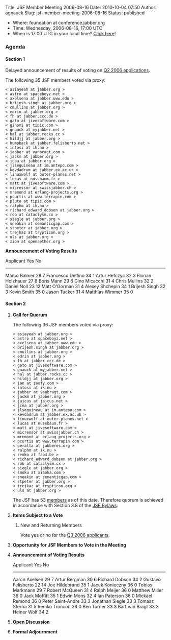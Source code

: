 Title: JSF Member Meeting 2006-08-16
Date: 2010-10-04 07:50
Author: agnauck
Slug: jsf-member-meeting-2006-08-16
Status: published

-   Where: foundation at conference.jabber.org
-   Time: Wednesday, 2006-08-16, 17:00 UTC
-   When is 17:00 UTC in your local time? [Click
    here](http://www.worldtimeserver.com/)!

### Agenda

#### Section 1

Delayed announcement of results of voting on [Q2 2006
applications](http://wiki.jabber.org/index.php/Membership_Applications_April_2006).

The following 35 JSF members voted via proxy:

    < asiayeah at jabber.org >
    < astro at spaceboyz.net >
    < axelsena at jabber.uww.edu >
    < brijesh.singh at jabber.org >
    < cmullins at jabber.org >
    < edrin at jabber.org >
    < fh at jabber.ccc.de >
    < gato at jivesoftware.com >
    < ginomi at tipic.com >
    < gnauck at myjabber.net >
    < hal at jabber.rocks.cc >
    < hildjj at jabber.org >
    < humpback at jabber.felisberto.net >
    < intosi at ik.nu >
    < jabber at vanbragt.com >
    < jackm at jabber.org >
    < jcea at jabber.org >
    < jlseguineau at im.antepo.com >
    < kevdadrum at jabber.ex.ac.uk >
    < linuxwolf at outer-planes.net >
    < lucas at nussbaum.fr >
    < matt at jivesoftware.com >
    < micressor at swissjabber.ch >
    < mremond at erlang-projects.org >
    < pcurtis at www.terrapin.com >
    < pluto at tipic.com >
    < ralphm at ik.nu >
    < richard_edward_dobson at jabber.org >
    < rob at cataclysm.cx >
    < siegle at jabber.org >
    < sneakin at semanticgap.com >
    < stpeter at jabber.org >
    < trejkaz at trypticon.org >
    < uls at jabber.org >
    < zion at openaether.org >

**Announcement of Voting Results**

  Applicant           Yes   No
  ------------------- ----- ----
  Marco Balmer        28    7
  Francesco Delfino   34    1
  Artur Hefczyc       32    3
  Florian Holzhauer   27    8
  Boris Mann          29    6
  Gino Micacchi       31    4
  Chris Mullins       32    2
  Daniel Noll         23    12
  Matt O'Gorman       31    4
  Alexey Shchepin     34    1
  Brijesh Singh       32    3
  Kevin Smith         35    0
  Jason Tucker        31    4
  Matthias Wimmer     35    0

#### Section 2

1.  **Call for Quorum**

    The following 36 JSF members voted via proxy:

        < asiayeah at jabber.org >
        < astro at spaceboyz.net >
        < axelsena at jabber.uww.edu >
        < brijesh.singh at jabber.org >
        < cmullins at jabber.org >
        < edrin at jabber.org >
        < fh at jabber.ccc.de >
        < gato at jivesoftware.com >
        < gnauck at myjabber.net >
        < hal at jabber.rocks.cc >
        < hildjj at jabber.org >
        < ian at zoofy.com >
        < intosi at ik.nu >
        < jabber at vanbragt.com >
        < jackm at jabber.org >
        < jajcus at jajcus.net >
        < jcea at jabber.org >
        < jlseguineau at im.antepo.com >
        < kevdadrum at jabber.ex.ac.uk >
        < linuxwolf at outer-planes.net >
        < lucas at nussbaum.fr >
        < matt at jivesoftware.com >
        < micressor at swissjabber.ch >
        < mremond at erlang-projects.org >
        < pcurtis at www.terrapin.com >
        < peralta at jabberes.org >
        < ralphm at ik.nu >
        < remko at fab4.be >
        < richard_edward_dobson at jabber.org >
        < rob at cataclysm.cx >
        < siegle at jabber.org >
        < smoku at xiaoka.com >
        < sneakin at semanticgap.com >
        < stpeter at jabber.org >
        < trejkaz at trypticon.org >
        < uls at jabber.org >
            

    The JSF has 53 [members](/members/memberlist.shtml) as of this date.
    Therefore quorum is achieved in accordance with Section 3.8 of the
    [JSF Bylaws](/jsf/bylaws.shtml).

2.  **Items Subject to a Vote**
    1.  New and Returning Members

        Vote yes or no for the [Q3 2006
        applicants](http://wiki.jabber.org/index.php/Membership_Applications_July_2006).

3.  **Opportunity for JSF Members to Vote in the Meeting**

4.  **Announcement of Voting Results**

      Applicant            Yes   No
      -------------------- ----- ----
      Aaron Axelsen        29    7
      Artur Bergman        30    6
      Richard Dobson       34    2
      Gustavo Felisberto   22    14
      Joe Hildebrand       35    1
      Jacek Konieczny      36    0
      Tobias Markmann      29    7
      Robert McQueen       31    4
      Ralph Meijer         36    0
      Matthew Miller       36    0
      Jack Moffitt         35    1
      Edwin Mons           32    4
      Ian Paterson         36    0
      Mickael Remond       36    0
      Peter Saint-Andre    33    3
      Jonathan Siegle      33    3
      Tomasz Sterna        31    5
      Remko Troncon        36    0
      Ben Turner           33    3
      Bart van Bragt       33    3
      Heiner Wolf          34    2

    <p>
    <!--</p>
    <p>In addition to the foregoing voting results, the following JSF members were eligible to re-apply but did not do so and therefore have forfeited their membership, but are welcome to apply in the future:</li>
    <ul>
    <li>Michail Pishchagin</li>
    <li>Damian Saez</li>
    <li>Driest Staelens</li>
    <li>Jason Sweeney</li>
    <li>David Young</li>
    </ul>
    <p>-->

5.  **Open Discussion**

6.  **Formal Adjournment**


